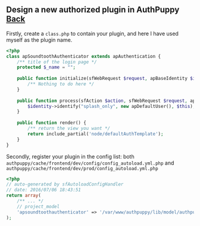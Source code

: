 ## Design a new authorized plugin in AuthPuppy [Back](./qa.md)

Firstly, create a `class.php` to contain your plugin, and here I have used myself as the plugin name.

```php
<?php
class apSoundtoothAuthenticator extends apAuthentication {
    /** title of the login page */
    protected $_name = "";
    
    public function initialize(sfWebRequest $request, apBaseIdentity $identity) {
        /** Nothing to do here */
    }
    
    public function process(sfAction $action, sfWebRequest $request, apBaseIdentity $identity) {
        $identity->identify("splash_only", new apDefaultUser(), $this);
    }
    
    public function render() {
        /** return the view you want */
        return include_partial('node/defaultAuthTemplate');
    }
}
```

Secondly, register your plugin in the config list: both `authpuppy/cache/frontend/dev/config/config_autoload.yml.php` and `authpuppy/cache/frontend/dev/prod/config_autoload.yml.php`

```php
<?php
// auto-generated by sfAutoloadConfigHandler
// date: 2016/07/06 18:43:51
return array(
    /** ... */
    // project_model
    'apsoundtoothauthenticator' => '/var/www/authpuppy/lib/model/authpuppycore/authentication/apSoundtoothAuthenticator.class.php',
);
```
